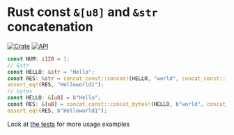 # Rust const `&[u8]` and `&str` concatenation

[![Crate](https://img.shields.io/crates/v/concat_const.svg)](https://crates.io/crates/concat_const)
[![API](https://docs.rs/concat_const/badge.svg)](https://docs.rs/concat_const)

```rust
const NUM: i128 = 1;
// &str
const HELLO: &str = "Hello";
const RES: &str = concat_const::concat!(HELLO, "world", concat_const::int!(NUM));
assert_eq!(RES, "Helloworld1");
// bytes
const HELLO: &[u8] = b"Hello";
const RES: &[u8] = concat_const::concat_bytes!(HELLO, b"world", concat_const::int_bytes!(NUM));
assert_eq!(RES, b"Helloworld1");
```

Look at [the tests](https://github.com/RoDmitry/concat_const/blob/main/tests/test.rs#L24) for more usage examples